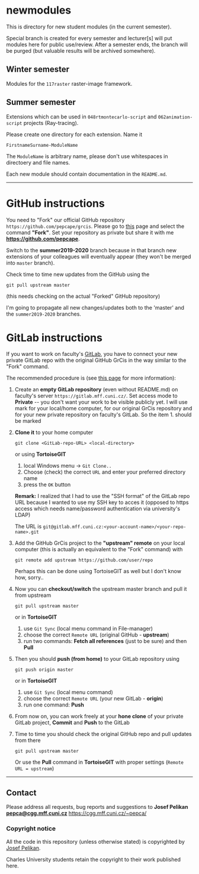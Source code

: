 # newmodules

This is directory for new student modules (in the current semester).

Special branch is created for every semester and lecturer[s] will
put modules here for public use/review. After a semester ends, the branch
will be purged (but valuable results will be archived somewhere).

## Winter semester

Modules for the `117raster` raster-image framework.

## Summer semester

Extensions which can be used in `048rtmontecarlo-script` and `062animation-script`
projects (Ray-tracing).

Please create one directory for each extension.
Name it
```
FirstnameSurname-ModuleName
```
The `ModuleName` is arbitrary name, please don't use whitespaces in directoery and file names.

Each new module should contain documentation in the `README.md`.

---

# GitHub instructions

You need to "Fork" our official GitHub repository `https://github.com/pepcape/grcis`. Please go to
[this](https://github.com/pepcape/grcis) page and select the command **"Fork"**. Set your repository as private but share it with me **https://github.com/pepcape**.

Switch to the **summer2019-2020** branch because in that branch new extensions of your colleagues will eventually appear (they won't be merged into `master` branch).

Check time to time new updates from the GitHub using the
```
git pull upstream master
```
(this needs checking on the actual "Forked" GitHub repository)

I'm going to propagate all new changes/updates both to the 'master' and the `summer2019-2020` branches.

# GitLab instructions

If you want to work on faculty's [GitLab](https://gitlab.mff.cuni.cz/), you have to connect your new private GitLab repo with the original GitHub GrCis in the way similar to the "Fork" command.

The recommended procedure is (see [this page](https://stackoverflow.com/questions/50973048/forking-git-repository-from-github-to-gitlab) for more information):

1. Create an **empty GitLab repository** (even without README.md) on faculty's server  `https://gitlab.mff.cuni.cz/`. Set access mode to **Private** -- you don't want your work to be visible publicly yet.
 I will use **<loc>** mark for your local/home computer, **<hub>** for our original GrCis repository and **<lab>** for your new private repository on faculty's GitLab. So the item 1. should be marked **<lab>**

2. **Clone it** to your home computer **<loc>**
   ```
   git clone <GitLab-repo-URL> <local-directory>
   ```
   or using **TortoiseGIT**
    1. local Windows menu -> `Git Clone..`
    2. Choose (check) the correct `URL` and enter your preferred directory name
    3. press the `OK` button

    **Remark:** I realized that I had to use the "SSH format" of the GitLab repo URL    because I wanted to use my SSH key to acces it (opposed to https access which needs name/password authentication via university's LDAP)

     The URL is
     `git@gitlab.mff.cuni.cz:<your-account-name>/<your-repo-name>.git`

3. **<loc>** Add the GitHub GrCis project to the **"upstream" remote** on your local computer (this is actually an equivalent to the "Fork" command) with
   ```
   git remote add upstream https://github.com/user/repo
   ```
   Perhaps this can be done using TortoiseGIT as well but I don't know how, sorry..

4. **<loc>** Now you can **checkout/switch** the upstream master branch and pull it from upstream
   ```
   git pull upstream master
   ```
   or in **TortoiseGIT**
    1.  use `Git Sync` (local menu command in File-manager)
    2.  choose the correct `Remote URL` (original GitHub - **upstream**)
    3.  run two commands: **Fetch all references** (just to be sure) and then **Pull**

5. **<loc>** Then you should **push (from home)** to your GitLab repository using
   ```
   git push origin master
   ```
   or in **TortoiseGIT**
    1.  use `Git Sync` (local menu command)
    2.  choose the correct `Remote URL` (your new GitLab - **origin**)
    3.  run one command: **Push**

6. **<loc>** From now on, you can work freely at your **hone clone** of your private GitLab project, **Commit** and **Push** to the GitLab

7. **<loc>** Time to time you should check the original GitHub repo and pull updates from there
   ```
   git pull upstream master
   ```
   Or use the **Pull** command in **TortoiseGIT** with proper settings (`Remote URL = upstream`)

---

## Contact

Please address all requests, bug reports and suggestions to
**Josef Pelikan <pepca@cgg.mff.cuni.cz>**
https://cgg.mff.cuni.cz/~pepca/

### Copyright notice

All the code in this repository (unless otherwise stated) is copyrighted
by [Josef Pelikan](https://cgg.mff.cuni.cz/~pepca/).

Charles University students retain the copyright to their work published here.

